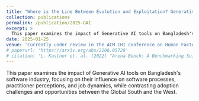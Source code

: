 ```yaml
---
title: "Where is the Line Between Evolution and Exploitation? Generative AI and the Postcolonial Software Landscape in the Global South"
collection: publications
permalink: /publication/2025-GAI
excerpt: >
  This paper examines the impact of Generative AI tools on Bangladesh's software industry, focusing on their influence on software processes, practitioner perceptions, and job dynamics, while contrasting adoption challenges and opportunities between the Global South and the West.
date: 2025-01-25
venue: 'Currently under review in The ACM CHI conference on Human Factors in Computing Systems'
# paperurl: 'https://arxiv.org/abs/2206.05728'
# citation: 'L. Kastner et. al. (2022) "Arena-Bench: A Benchmarking Suite for Obstacle Avoidance Approaches in Highly Dynamic Environments" Robotics and Automation Letters.'
---
```

This paper examines the impact of Generative AI tools on Bangladesh's software industry, focusing on their influence on software processes, practitioner perceptions, and job dynamics, while contrasting adoption challenges and opportunities between the Global South and the West.

<!-- [Download paper here](https://arxiv.org/abs/2206.05728) -->

<!-- Recommended citation: L. Kastner et. al. (2022) "Arena-Bench: A Benchmarking Suite for Obstacle Avoidance Approaches in Highly Dynamic Environments" Robotics and Automation Letters. -->